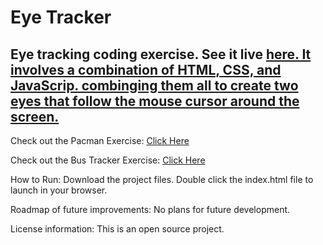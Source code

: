 # Eye Tracker

## Eye tracking coding exercise. See it live <a href="https://trevorseeley.github.io/Eye_Tracking"> here. It involves a combination of HTML, CSS, and JavaScrip. combinging them all to create two eyes that follow the mouse cursor around the screen.</a>


Check out the Pacman Exercise: <a href="https://trevorseeley.github.io/PacMan_Factory"> Click Here </a>

Check out the Bus Tracker Exercise: <a href="https://trevorseeley.github.io/Bus_Stop_Tracker"> Click Here </a>

How to Run: Download the project files. Double click the index.html file to launch in your browser.

Roadmap of future improvements: No plans for future development.

License information: This is an open source project.

